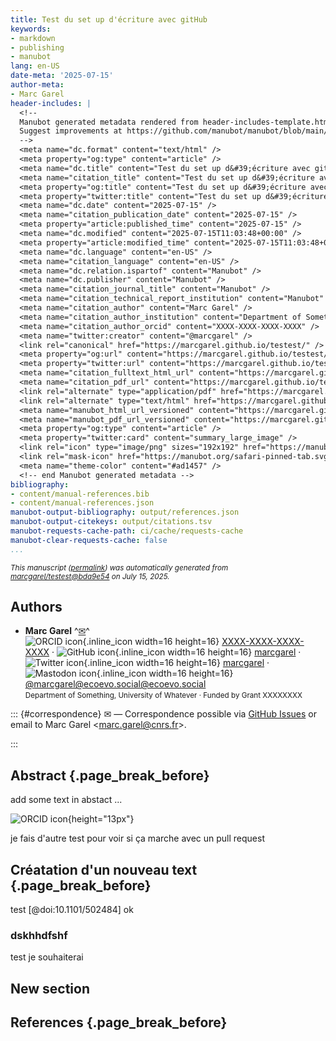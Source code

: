 ```yaml
---
title: Test du set up d'écriture avec gitHub
keywords:
- markdown
- publishing
- manubot
lang: en-US
date-meta: '2025-07-15'
author-meta:
- Marc Garel
header-includes: |
  <!--
  Manubot generated metadata rendered from header-includes-template.html.
  Suggest improvements at https://github.com/manubot/manubot/blob/main/manubot/process/header-includes-template.html
  -->
  <meta name="dc.format" content="text/html" />
  <meta property="og:type" content="article" />
  <meta name="dc.title" content="Test du set up d&#39;écriture avec gitHub" />
  <meta name="citation_title" content="Test du set up d&#39;écriture avec gitHub" />
  <meta property="og:title" content="Test du set up d&#39;écriture avec gitHub" />
  <meta property="twitter:title" content="Test du set up d&#39;écriture avec gitHub" />
  <meta name="dc.date" content="2025-07-15" />
  <meta name="citation_publication_date" content="2025-07-15" />
  <meta property="article:published_time" content="2025-07-15" />
  <meta name="dc.modified" content="2025-07-15T11:03:48+00:00" />
  <meta property="article:modified_time" content="2025-07-15T11:03:48+00:00" />
  <meta name="dc.language" content="en-US" />
  <meta name="citation_language" content="en-US" />
  <meta name="dc.relation.ispartof" content="Manubot" />
  <meta name="dc.publisher" content="Manubot" />
  <meta name="citation_journal_title" content="Manubot" />
  <meta name="citation_technical_report_institution" content="Manubot" />
  <meta name="citation_author" content="Marc Garel" />
  <meta name="citation_author_institution" content="Department of Something, University of Whatever" />
  <meta name="citation_author_orcid" content="XXXX-XXXX-XXXX-XXXX" />
  <meta name="twitter:creator" content="@marcgarel" />
  <link rel="canonical" href="https://marcgarel.github.io/testest/" />
  <meta property="og:url" content="https://marcgarel.github.io/testest/" />
  <meta property="twitter:url" content="https://marcgarel.github.io/testest/" />
  <meta name="citation_fulltext_html_url" content="https://marcgarel.github.io/testest/" />
  <meta name="citation_pdf_url" content="https://marcgarel.github.io/testest/manuscript.pdf" />
  <link rel="alternate" type="application/pdf" href="https://marcgarel.github.io/testest/manuscript.pdf" />
  <link rel="alternate" type="text/html" href="https://marcgarel.github.io/testest/v/bda9e5466e4b83f5f21ab901387ff93ffefb344d/" />
  <meta name="manubot_html_url_versioned" content="https://marcgarel.github.io/testest/v/bda9e5466e4b83f5f21ab901387ff93ffefb344d/" />
  <meta name="manubot_pdf_url_versioned" content="https://marcgarel.github.io/testest/v/bda9e5466e4b83f5f21ab901387ff93ffefb344d/manuscript.pdf" />
  <meta property="og:type" content="article" />
  <meta property="twitter:card" content="summary_large_image" />
  <link rel="icon" type="image/png" sizes="192x192" href="https://manubot.org/favicon-192x192.png" />
  <link rel="mask-icon" href="https://manubot.org/safari-pinned-tab.svg" color="#ad1457" />
  <meta name="theme-color" content="#ad1457" />
  <!-- end Manubot generated metadata -->
bibliography:
- content/manual-references.bib
- content/manual-references.json
manubot-output-bibliography: output/references.json
manubot-output-citekeys: output/citations.tsv
manubot-requests-cache-path: ci/cache/requests-cache
manubot-clear-requests-cache: false
...
```







<small><em>
This manuscript
([permalink](https://marcgarel.github.io/testest/v/bda9e5466e4b83f5f21ab901387ff93ffefb344d/))
was automatically generated
from [marcgarel/testest@bda9e54](https://github.com/marcgarel/testest/tree/bda9e5466e4b83f5f21ab901387ff93ffefb344d)
on July 15, 2025.
</em></small>



## Authors



+ **Marc Garel**
  ^[✉](#correspondence)^<br>
    ![ORCID icon](images/orcid.svg){.inline_icon width=16 height=16}
    [XXXX-XXXX-XXXX-XXXX](https://orcid.org/XXXX-XXXX-XXXX-XXXX)
    · ![GitHub icon](images/github.svg){.inline_icon width=16 height=16}
    [marcgarel](https://github.com/marcgarel)
    · ![Twitter icon](images/twitter.svg){.inline_icon width=16 height=16}
    [marcgarel](https://twitter.com/marcgarel)
    · ![Mastodon icon](images/mastodon.svg){.inline_icon width=16 height=16}
    [\@marcgarel@ecoevo.social@ecoevo.social](https://ecoevo.social/@marcgarel@ecoevo.social)
    <br>
  <small>
     Department of Something, University of Whatever
     · Funded by Grant XXXXXXXX
  </small>


::: {#correspondence}
✉ — Correspondence possible via [GitHub Issues](https://github.com/marcgarel/testest/issues)
or email to
Marc Garel \<marc.garel@cnrs.fr\>.


:::


## Abstract {.page_break_before}


add some text in abstact ...

![ORCID icon](images/orcid.svg){height="13px"}

je fais d'autre test pour voir si ça marche avec un pull request 


## Créatation d'un nouveau text {.page_break_before}


test [@doi:10.1101/502484]
ok 

### dskhhdfshf


test je souhaiterai 



## New section 


## References {.page_break_before}

<!-- Explicitly insert bibliography here -->
<div id="refs"></div>

